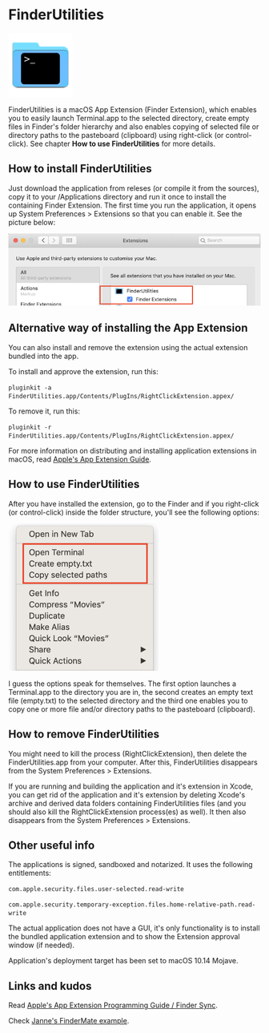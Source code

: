# FinderUtilities

![FinderUtilities logo image](https://github.com/suolapeikko/suolapeikko.github.io/blob/master/images/finderutilities_logo.png)

FinderUtilities is a macOS App Extension (Finder Extension), which enables you to easily launch Terminal.app to the selected directory, create empty files in Finder's folder hierarchy and also enables copying of selected file or directory paths to the pasteboard (clipboard) using right-click (or control-click). See chapter **How to use FinderUtilities** for more details.

## How to install FinderUtilities
Just download the application from releses (or compile it from the sources), copy it to your /Applications directory and run it once to install the containing Finder Extension. The first time you run the application, it opens up System Preferences > Extensions so that you can enable it. See the picture below:

<img src="https://github.com/suolapeikko/suolapeikko.github.io/blob/master/images/finderutilities_sysprefextensions.png" width="600">

## Alternative way of installing the App Extension
You can also install and remove the extension using the actual extension bundled into the app.

To install and approve the extension, run this:

`pluginkit -a FinderUtilities.app/Contents/PlugIns/RightClickExtension.appex/`

To remove it, run this:

`pluginkit -r FinderUtilities.app/Contents/PlugIns/RightClickExtension.appex/`

For more information on distributing and installing application extensions in macOS, read [Apple's App Extension Guide](https://developer.apple.com/library/archive/documentation/General/Conceptual/ExtensibilityPG/ExtensionCreation.html#//apple_ref/doc/uid/TP40014214-CH5-SW1).

## How to use FinderUtilities
After you have installed the extension, go to the Finder and if you right-click (or control-click) inside the folder structure, you'll see the following options:

<img src="https://github.com/suolapeikko/suolapeikko.github.io/blob/master/images/finderutilities_rightclick.png" width="300">

I guess the options speak for themselves. The first option launches a Terminal.app to the directory you are in, the second creates an empty text file (empty.txt) to the selected directory and the third one enables you to copy one or more file and/or directory paths to the pasteboard (clipboard).

## How to remove FinderUtilities
You might need to kill the process (RightClickExtension), then delete the FinderUtilities.app from your computer. After this, FinderUtilities disappears from the System Preferences > Extensions.

If you are running and building the application and it's extension in Xcode, you can get rid of the application and it's extension by deleting Xcode's archive and derived data folders containing FinderUtilities files (and you should also kill the RightClickExtension process(es) as well). It then also disappears from the System Preferences > Extensions.

## Other useful info
The applications is signed, sandboxed and notarized. It uses the following entitlements:

`com.apple.security.files.user-selected.read-write`

`com.apple.security.temporary-exception.files.home-relative-path.read-write`

The actual application does not have a GUI, it's only functionality is to install the bundled application extension and to show the Extension approval window (if needed).

Application's deployment target has been set to macOS 10.14 Mojave.

## Links and kudos
Read [Apple's App Extension Programming Guide / Finder Sync](https://developer.apple.com/library/archive/documentation/General/Conceptual/ExtensibilityPG/Finder.html).

Check [Janne's FinderMate example](https://github.com/jlehikoinen/FinderMate).
